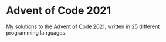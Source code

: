 # Advent of Code 2021

My solutions to the [Advent of Code 2021](https://adventofcode.com/2021), written in 25 different programming languages.
